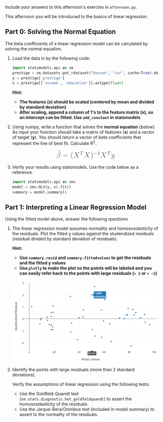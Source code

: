 Include your answers to this afternoon's exercies in `afternoon.py`.

This afternoon you will be introduced to the basics of linear regression.

## Part 0: Solving the Normal Equation

The beta coefficients of a linear regression model can be calculated by
solving the normal equation. 


1. Load the data in by the following code:

   ```python 
   import statsmodels.api as sm
   prestige = sm.datasets.get_rdataset("Duncan", "car", cache=True).data
   y = prestige['prestige']
   x = prestige[['income', 'education']].astype(float)
   ```
   
   **Hint:**
   - **The features (x) should be scaled (centered by mean and divided by standard deviation)**
   - **After scaling, append a column of 1's to the feature matrix (x),
     so an intercept can be fitted. Use  `add_constant` in statsmodels**


2. Using numpy, write a function that solves the **normal equation** (below).
   As input your function should take a matrix of features (**x**) and
   a vector of target (**y**). You should return a vector of beta coefficients 
   that represent the line of best fit. Calculate  R<sup>2</sup>. 
   
   <div align="center">
      <img height="30" src="images/normal_equation.png">
   </div>

3. Verify your results using statsmodels. Use the code below as a reference.
   ```python
   import statsmodels.api as sms
   model = sms.OLS(y, x).fit()
   summary = model.summary()
   ```

## Part 1: Interpreting a Linear Regression Model

Using the fitted model above, answer the following questions

1. The linear regression model assumes normality and homoscedasticity of the
   residuals. Plot the fitted y values against the studendized residuals 
   (residual divided by standard deviation of residuals). 
   
   **Hint:** 
   - **Use `summary.resid` and `summary.fittedvalues` to get the 
     residuals and the fitted y values**
   - **Use `plotly` to make the plot so the points will be labeled and 
     you can easily refer back to the points with large residuals 
     (`> 2` or `< -2`)**
   
   <br>
   
   <div align="center">
      <img width="650" src="images/plotly_resid.png">
   </div>

2. Identify the points with large residuals (more than 2 standard deviations).

   Verify the assumptions of linear regression using the following tests:
   
   - Use the Goldfeld-Quandt test (`sm.stats.diagnostic.het_goldfeldquandt`) to 
     assert the homoscedasticity of the residuals
   - Use the Jarque-Bera/Omnibus test (included in model summary) to assert to the 
     normality of the residuals. 

